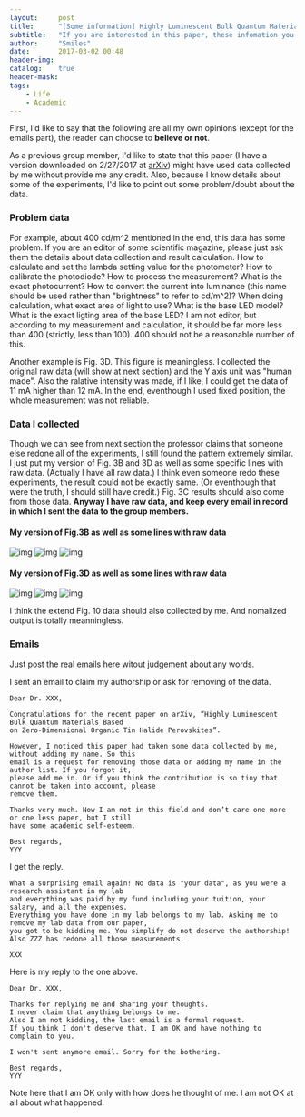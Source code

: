 ```yaml
---
layout:     post
title:      "[Some information] Highly Luminescent Bulk Quantum Materials Based on Zero-Dimensional Organic Tin Halide Perovskites"
subtitle:   "If you are interested in this paper, these infomation you might want to know."
author:     "Smiles"
date:       2017-03-02 00:48
header-img: 
catalog:    true
header-mask: 
tags:
    - Life
    - Academic
---
```


First, I'd like to say that the following are all my own opinions (except for the emails part), the reader can choose to **believe or not**.

As a previous group member, I'd like to state that this paper (I have a version downloaded on 2/27/2017 at [arXiv][paperlink]) might have used data collected by me without provide me any credit.
Also, because I know details about some of the experiments, I'd like to point out some problem/doubt about the data.

### Problem data
For example, about 400 cd/m^2 mentioned in the end, this data has some problem.
If you are an editor of some scientific magazine, please just ask them the details about data collection and result calculation.
How to calculate and set the lambda setting value for the photometer?
How to calibrate the photodiode?
How to process the measurement?
What is the exact photocurrent?
How to convert the current into luminance (this name should be used rather than "brightness" to refer to cd/m^2)?
When doing calculation, what exact area of light to use?
What is the base LED model?
What is the exact ligting area of the base LED?
I am not editor, but according to my measurement and calculation, it should be far more less than 400 (strictly, less than 100). 400 should not be a reasonable number of this.

Another example is Fig. 3D. This figure is meaningless.
I collected the original raw data (will show at next section) and the Y axis unit was "human made".
Also the ralative intensity was made, if I like, I could get the data of 11 mA higher than 12 mA.
In the end, eventhough I used fixed position, the whole measurement was not reliable.

### Data I collected
Though we can see from next section the professor claims that someone else redone all of the experiments, I still found the pattern extremely similar.
I just put my version of Fig. 3B and 3D as well as some specific lines with raw data. (Actually I have all raw data.)
I think even someone redo these experiments, the result could not be exactly same. (Or eventhough that were the truth, I should still have credit.)
Fig. 3C results should also come from those data.
**Anyway I have raw data, and keep every email in record in which I sent the data to the group members.**

#### My version of Fig.3B as well as some lines with raw data
![img](/img/in-post/B1Y1.png)
![img](/img/in-post/B0Y1.png)
![img](/img/in-post/massratio.png)

#### My version of Fig.3D as well as some lines with raw data
![img](/img/in-post/12mA.png)
![img](/img/in-post/13mA.png)
![img](/img/in-post/current.png)

I think the extend Fig. 10 data should also collected by me. And nomalized output is totally meanningless.

### Emails
Just post the real emails here witout judgement about any words.

I sent an email to claim my authorship or ask for removing of the data.
```
Dear Dr. XXX,

Congratulations for the recent paper on arXiv, “Highly Luminescent Bulk Quantum Materials Based
on Zero-Dimensional Organic Tin Halide Perovskites”. 

However, I noticed this paper had taken some data collected by me, without adding my name. So this
email is a request for removing those data or adding my name in the author list. If you forgot it,
please add me in. Or if you think the contribution is so tiny that cannot be taken into account, please
remove them.

Thanks very much. Now I am not in this field and don’t care one more or one less paper, but I still
have some academic self-esteem.

Best regards,
YYY
```

I get the reply.
```
What a surprising email again! No data is "your data", as you were a research assistant in my lab
and everything was paid by my fund including your tuition, your salary, and all the expenses.
Everything you have done in my lab belongs to my lab. Asking me to remove my lab data from our paper,
you got to be kidding me. You simplify do not deserve the authorship!
Also ZZZ has redone all those measurements.  

XXX
```

Here is my reply to the one above.
```
Dear Dr. XXX,

Thanks for replying me and sharing your thoughts.
I never claim that anything belongs to me. 
Also I am not kidding, the last email is a formal request.
If you think I don't deserve that, I am OK and have nothing to complain to you.

I won't sent anymore email. Sorry for the bothering.

Best regards,
YYY
```

Note here that I am OK only with how does he thought of me.
I am not OK at all about what happened.

[paperlink]: https://arxiv.org/abs/1702.07200